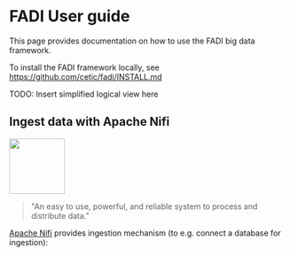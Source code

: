 FADI User guide
=========

This page provides documentation on how to use the FADI big data framework.

To install the FADI framework locally, see https://github.com/cetic/fadi/INSTALL.md

TODO: Insert simplified logical view here

Ingest data with Apache Nifi
-------

<a href="http://nifi.apache.org/" alt="Apache Nifi"><img src="https://nifi.apache.org/assets/images/apache-nifi-logo.svg" width="100px" /></a>

> "An easy to use, powerful, and reliable system to process and distribute data."

[Apache Nifi](http://nifi.apache.org/) provides ingestion mechanism (to e.g. connect a database for ingestion):

